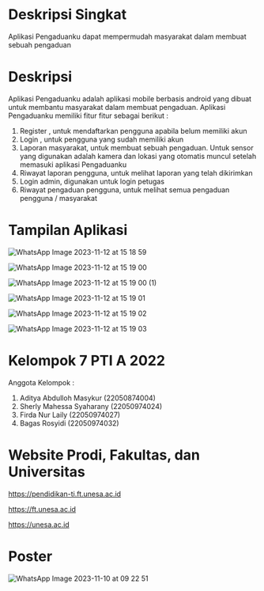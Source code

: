 # Deskripsi Singkat
Aplikasi Pengaduanku dapat mempermudah masyarakat dalam membuat sebuah pengaduan 
# Deskripsi
Aplikasi Pengaduanku adalah aplikasi mobile berbasis android yang dibuat untuk membantu masyarakat dalam membuat pengaduan. Aplikasi Pengaduanku memiliki fitur fitur sebagai berikut :
1. Register , untuk mendaftarkan pengguna apabila belum memiliki akun
2. Login , untuk pengguna yang sudah memiliki akun
3. Laporan masyarakat, untuk membuat sebuah pengaduan. Untuk sensor yang digunakan adalah kamera dan lokasi yang otomatis muncul setelah memasuki aplikasi Pengaduanku
4. Riwayat laporan pengguna, untuk melihat laporan yang telah dikirimkan
5. Login admin, digunakan untuk login petugas
6. Riwayat pengaduan pengguna, untuk melihat semua pengaduan pengguna / masyarakat
# Tampilan Aplikasi
![WhatsApp Image 2023-11-12 at 15 18 59](https://github.com/Adit2205/Pengaduanku/assets/150405854/0bdf93b9-dcf5-4a3a-bbfc-253e9831449a)


![WhatsApp Image 2023-11-12 at 15 19 00](https://github.com/Adit2205/Pengaduanku/assets/150405854/0073f5af-6420-45ac-b301-da460dccdec4)


![WhatsApp Image 2023-11-12 at 15 19 00 (1)](https://github.com/Adit2205/Pengaduanku/assets/150405854/333dbefe-bc79-419e-a06d-7338085e7899)


![WhatsApp Image 2023-11-12 at 15 19 01](https://github.com/Adit2205/Pengaduanku/assets/150405854/1808ecb1-106e-4aa1-88e3-d4ba9eeb44c9)


![WhatsApp Image 2023-11-12 at 15 19 02](https://github.com/Adit2205/Pengaduanku/assets/150405854/68497588-7113-4405-9ca1-e3b00cc16ad4)


![WhatsApp Image 2023-11-12 at 15 19 03](https://github.com/Adit2205/Pengaduanku/assets/150405854/cafdc724-cac5-455e-96d7-0d51cc850d54)

# Kelompok 7 PTI A 2022
Anggota Kelompok :
1. Aditya Abdulloh Masykur (22050874004)
2. Sherly Mahessa Syaharany (22050974024)
3. Firda Nur Laily (22050974027)
4. Bagas Rosyidi (22050974032)

# Website Prodi, Fakultas, dan Universitas
https://pendidikan-ti.ft.unesa.ac.id

https://ft.unesa.ac.id

https://unesa.ac.id

# Poster
![WhatsApp Image 2023-11-10 at 09 22 51](https://github.com/Adit2205/Pengaduanku/assets/150405854/a5b32a0b-81bc-47bb-8481-4f058def9bf6)
